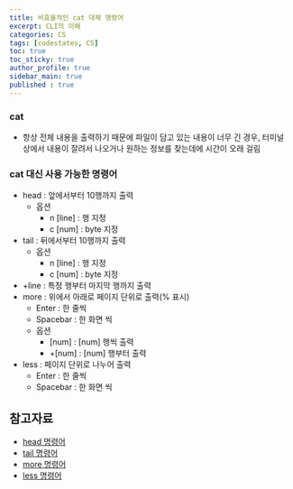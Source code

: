 ```yaml
---
title: 비효율적인 cat 대체 명령어
excerpt: CLI의 이해
categories: CS
tags: [codestates, CS]
toc: true
toc_sticky: true
author_profile: true
sidebar_main: true
published : true
---
```

### cat
- 항상 전체 내용을 출력하기 때문에 파일이 담고 있는 내용이 너무 긴 경우, 터미널 상에서 내용이 잘려서 나오거나 원하는 정보를 찾는데에 시간이 오래 걸림

### cat 대신 사용 가능한 명령어
- head : 앞에서부터 10행까지 출력
  - 옵션
    - n [line] : 행 지정
    - c [num] : byte 지정
- tail : 뒤에서부터 10행까지 출력
  - 옵션
    - n [line] : 행 지정
    - c [num] : byte 지정
- +line : 특정 행부터 마지막 행까지 출력
- more : 위에서 아래로 페이지 단위로 출력(% 표시) 
  - Enter : 한 줄씩  
  - Spacebar : 한 화면 씩 
  - 옵션
    - [num] : [num] 행씩 출력
    - +[num] : [num] 행부터 출력  
- less : 페이지 단위로 나누어 출력 
  - Enter : 한 줄씩 
  - Spacebar : 한 화면 씩


## 참고자료
- [head 명령어](http://www.incodom.kr/Linux/%EA%B8%B0%EB%B3%B8%EB%AA%85%EB%A0%B9%EC%96%B4/head)
- [tail 명령어](http://www.incodom.kr/Linux/%EA%B8%B0%EB%B3%B8%EB%AA%85%EB%A0%B9%EC%96%B4/tail)
- [more 명령어](http://www.incodom.kr/Linux/%EA%B8%B0%EB%B3%B8%EB%AA%85%EB%A0%B9%EC%96%B4/more)
- [less 명령어](http://www.incodom.kr/Linux/%EA%B8%B0%EB%B3%B8%EB%AA%85%EB%A0%B9%EC%96%B4/less)
